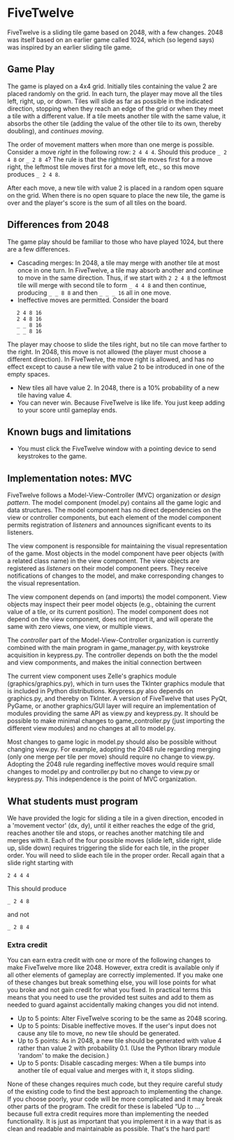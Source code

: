 # FiveTwelve

FiveTwelve is a sliding tile game based on 2048, with a few changes.  2048 was itself based on an earlier game called 1024, which (so legend says) was inspired by an earlier sliding tile game.  

## Game Play

The game is played on a 4x4 grid. Initially tiles containing the value 2 are placed randomly on the grid.  In each turn, the player may move all the tiles left, right, up, or down.  Tiles will slide as far as possible in the indicated direction, stopping when they reach an edge of the grid or when they meet a tile with a different value.  If a tile meets another tile with the same value, it absorbs the other tile (adding the value of the other tile to its own, thereby doubling), and *continues moving*. 

The order of movement matters when more than one merge is possible.  Consider a move *right* in the following row: 
`
2 4 4 4
`.
Should this produce
`_ 2 4 8` or `_ 2 8 4`? 
The rule is that the rightmost tile moves first for a move right, the leftmost tile moves first for a move left, etc., so this move produces
`_ 2 4 8`.

After each move, a new tile with value 2 is placed in a random open square on the grid.  When there is no open square to place the new tile, the game is over and the player's score is the sum of all tiles on the board.  

## Differences from 2048

The game play should be familiar to those who have played 1024, but there are a few differences. 

* Cascading merges:  In 2048, a tile may merge with another tile at most once in one turn.  In FiveTwelve, a tile may absorb another and continue to move in the same direction.  Thus, if we start with 
```2 2 4 8```
the leftmost tile will merge with second tile to form 
```_ 4 4 8```
and then continue, producing 
```_ _ 8 8```
and then 
```_ _ _ 16```
all in one move. 
* Ineffective moves are permitted.  Consider the board

```
   2 4 8 16
   2 4 8 16
   _ _ 8 16
   _ _ 8 16
```
The player may choose to slide the tiles right, but no tile can move farther to the right.  In 2048, this move is not allowed (the player must choose a different direction).  In FiveTwelve, the move right is allowed, and has no effect except to cause a new tile with value 2 to be introduced in one of the empty spaces. 

* New tiles all have value 2. In 2048, there is a 10% probability of a new tile having value 4. 
* You can never win.  Because FiveTwelve is like life.  You just keep adding to your score until gameplay ends. 

## Known bugs and limitations
* You must click the FiveTwelve window with a pointing device to send keystrokes to the game.  

## Implementation notes: MVC

FiveTwelve follows a Model-View-Controller (MVC) organization or *design pattern*.   The model component (model.py) contains all the game logic and data structures.  The model component has no direct dependencies on the view or controller components, but each element of the model component permits registration of *listeners* and announces significant events to its listeners.

The view component is responsible for maintaining the visual representation of the game.  Most objects in the model component have peer objects (with a related class name) in the view component. The view objects are registered as *listeners* on their model component peers. They receive notifications of changes to the model, and make corresponding changes to the visual representation. 

The view component depends on (and imports) the model component.  View objects may inspect their peer model objects (e.g., obtaining the current value of a tile, or its current position).  The model component does not depend on the view component, does not import it, and will operate the same with zero views, one view, or multiple views. 

The *controller* part of the Model-View-Controller organization is currently combined with the main program in game_manager.py, with keystroke acquisition in keypress.py.  The controller depends on both the the model and view componments, and makes the initial connection bertween 

The current view component uses Zelle's graphics module (graphics/graphics.py), which in turn uses the TkInter graphics module that is included in Python distributions.  Keypress.py also depends on graphics.py, and thereby on TkInter.  A version of FiveTwelve that uses PyQt, PyGame, or another graphics/GUI layer will require an implementation of modules providing the same API as view.py and keypress.py.  It should be possible to make minimal changes to game_controller.py (just importing the different view modules) and no changes at all to model.py. 

Most changes to game logic in model.py should also be possible without changing view.py. For example, adopting the 2048 rule regarding merging (only one merge per tile per move) should require no change to view.py.  Adopting the 2048 rule regarding ineffective moves would require small changes to model.py and controller.py but no change to view.py or keypress.py.  This independence is the point of MVC organization. 

## What students must program

 We have provided the logic for sliding a tile in a given direction, encoded in a 'movement vector' (dx, dy), until it either reaches the edge of the grid, reaches another tile and stops, or reaches another matching tile and merges with it. Each of the four possible moves (slide left, slide right, slide up, slide down) requires triggering the slide for each tile, in the proper order. You will need to slide each tile in the proper order. Recall again that a slide right starting with
````
2 4 4 4
````
This should produce

````
_ 2 4 8
````
and not
````
_ 2 8 4
````

### Extra credit 

You can earn extra credit with one or more of the following changes to make FiveTwelve more like 2048. However, extra credit is available only if all other elements of gameplay are correctly implemented. If you make one of these changes but break something else, you will lose points for what you broke and not gain credit for what you fixed. In practical terms this means that you need to use the provided test suites and add to them as needed to guard against accidentally making changes you did not intend.

* Up to 5 points: Alter FiveTwelve scoring to be the same as 2048 scoring.
* Up to 5 points: Disable ineffective moves. If the user's input does not cause any tile to move, no new tile should be generated.
* Up to 5 points: As in 2048, a new tile should be generated with value 4 rather than value 2 with probability 0.1. (Use the Python library module 'random' to make the decision.)
* Up to 5 ponts: Disable cascading merges: When a tile bumps into another tile of equal value and merges with it, it stops sliding.

None of these changes requires much code, but they require careful study of the existing code to find the best approach to implementing the change. If you choose poorly, your code will be more complicated and it may break other parts of the program. The credit for these is labeled “Up to ... ” because full extra credit requires more than implementing the needed functionality. It is just as important that you implement it in a way that is as clean and readable and maintainable as possible. That's the hard part!
